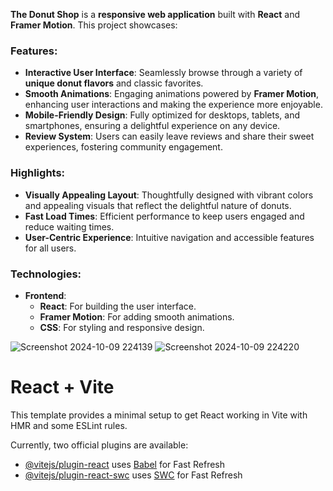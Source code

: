 
**The Donut Shop** is a **responsive web application** built with **React** and **Framer Motion**. This project showcases:

### Features:
- **Interactive User Interface**: Seamlessly browse through a variety of **unique donut flavors** and classic favorites.
- **Smooth Animations**: Engaging animations powered by **Framer Motion**, enhancing user interactions and making the experience more enjoyable.
- **Mobile-Friendly Design**: Fully optimized for desktops, tablets, and smartphones, ensuring a delightful experience on any device.
- **Review System**: Users can easily leave reviews and share their sweet experiences, fostering community engagement.

### Highlights:
- **Visually Appealing Layout**: Thoughtfully designed with vibrant colors and appealing visuals that reflect the delightful nature of donuts.
- **Fast Load Times**: Efficient performance to keep users engaged and reduce waiting times.
- **User-Centric Experience**: Intuitive navigation and accessible features for all users.

### Technologies:
- **Frontend**: 
  - **React**: For building the user interface.
  - **Framer Motion**: For adding smooth animations.
  - **CSS**: For styling and responsive design.


        
![Screenshot 2024-10-09 224139](https://github.com/user-attachments/assets/7668d324-d38d-4c62-8650-05e8d6edfddb)
![Screenshot 2024-10-09 224220](https://github.com/user-attachments/assets/4fd2a932-f111-4eaf-9167-249b57cafb20)

# React + Vite

This template provides a minimal setup to get React working in Vite with HMR and some ESLint rules.

Currently, two official plugins are available:

- [@vitejs/plugin-react](https://github.com/vitejs/vite-plugin-react/blob/main/packages/plugin-react/README.md) uses [Babel](https://babeljs.io/) for Fast Refresh
- [@vitejs/plugin-react-swc](https://github.com/vitejs/vite-plugin-react-swc) uses [SWC](https://swc.rs/) for Fast Refresh

